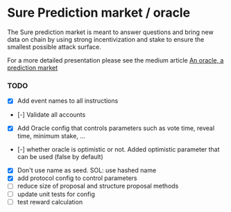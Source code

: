 # Sure Prediction market / oracle

The Sure prediction market is meant to answer questions and bring new data on chain by using strong incentivization and stake to ensure the smallest possible attack surface.

For a more detailed presentation please see the medium article [An oracle, a prediction market](https://medium.com/@0xksure/an-oracle-a-prediction-market-84e124db6e55)

### TODO

- [x] Add event names to all instructions
- [-] Validate all accounts
- [x] Add Oracle config that controls parameters such as vote time, reveal time, minimum stake, ...
- [-] whether oracle is optimistic or not. Added optimistic parameter that can be used (false by default)
- [x] Don't use name as seed. SOL: use hashed name
- [x] add protocol config to control parameters
- [ ] reduce size of proposal and structure proposal methods
- [ ] update unit tests for config
- [ ] test reward calculation
